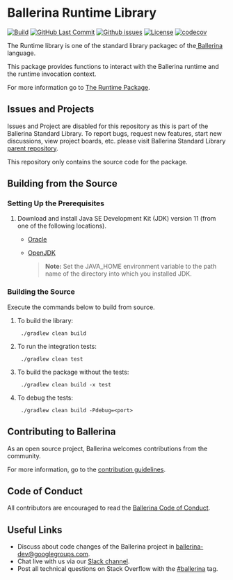 Ballerina Runtime Library
===================

  [![Build](https://github.com/ballerina-platform/module-ballerina-runtime/workflows/Build/badge.svg)](https://github.com/ballerina-platform/module-ballerina-runtime/actions?query=workflow%3ABuild)
  [![GitHub Last Commit](https://img.shields.io/github/last-commit/ballerina-platform/module-ballerina-runtime.svg)](https://github.com/ballerina-platform/module-ballerina-runtime/commits/master)
  [![Github issues](https://img.shields.io/github/issues/ballerina-platform/ballerina-standard-library/module/io.svg?label=Open%20Issues)](https://github.com/ballerina-platform/ballerina-standard-library/labels/module%2Fio)
  [![License](https://img.shields.io/badge/License-Apache%202.0-blue.svg)](https://opensource.org/licenses/Apache-2.0)
  [![codecov](https://codecov.io/gh/ballerina-platform/module-ballerina-runtime/branch/master/graph/badge.svg)](https://codecov.io/gh/ballerina-platform/module-ballerina-runtime)

The Runtime library is one of the standard library packagec of the<a target="_blank" href="https://ballerina.io/"> Ballerina</a> language.

This package provides functions to interact with the Ballerina runtime and the runtime invocation context.

For more information go to [The Runtime Package](https://ballerina.io/learn/api-docs/ballerina/runtime/).

## Issues and Projects 

Issues and Project are disabled for this repository as this is part of the Ballerina Standard Library. To report bugs, request new features, start new discussions, view project boards, etc. please visit Ballerina Standard Library [parent repository](https://github.com/ballerina-platform/ballerina-standard-library). 

This repository only contains the source code for the package.

## Building from the Source

### Setting Up the Prerequisites

1. Download and install Java SE Development Kit (JDK) version 11 (from one of the following locations).
    * [Oracle](https://www.oracle.com/java/technologies/javase-jdk11-downloads.html)
      
    * [OpenJDK](https://adoptopenjdk.net/)
   
        > **Note:** Set the JAVA_HOME environment variable to the path name of the directory into which you installed JDK.
     
### Building the Source

Execute the commands below to build from source.

1. To build the library:

        ./gradlew clean build

2. To run the integration tests:

        ./gradlew clean test

3. To build the package without the tests:

        ./gradlew clean build -x test

4. To debug the tests:

        ./gradlew clean build -Pdebug=<port>

## Contributing to Ballerina

As an open source project, Ballerina welcomes contributions from the community. 

For more information, go to the [contribution guidelines](https://github.com/ballerina-platform/ballerina-lang/blob/master/CONTRIBUTING.md).

## Code of Conduct

All contributors are encouraged to read the [Ballerina Code of Conduct](https://ballerina.io/code-of-conduct).

## Useful Links

* Discuss about code changes of the Ballerina project in [ballerina-dev@googlegroups.com](mailto:ballerina-dev@googlegroups.com).
* Chat live with us via our [Slack channel](https://ballerina.io/community/slack/).
* Post all technical questions on Stack Overflow with the [#ballerina](https://stackoverflow.com/questions/tagged/ballerina) tag.